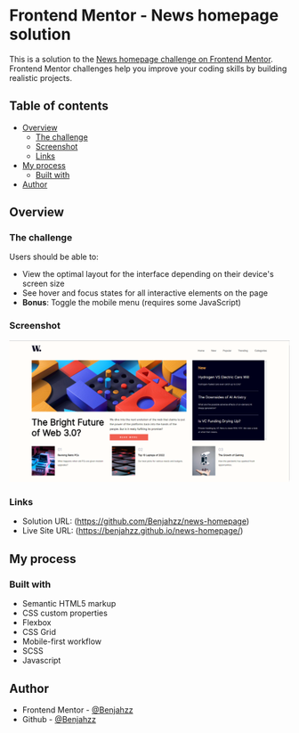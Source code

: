 # Frontend Mentor - News homepage solution

This is a solution to the [News homepage challenge on Frontend Mentor](https://www.frontendmentor.io/challenges/news-homepage-H6SWTa1MFl). Frontend Mentor challenges help you improve your coding skills by building realistic projects. 
## Table of contents

- [Overview](#overview)
  - [The challenge](#the-challenge)
  - [Screenshot](#screenshot)
  - [Links](#links)
- [My process](#my-process)
  - [Built with](#built-with)
- [Author](#author)



## Overview

### The challenge


Users should be able to:

- View the optimal layout for the interface depending on their device's screen size
- See hover and focus states for all interactive elements on the page
- **Bonus**: Toggle the mobile menu (requires some JavaScript)
### Screenshot

![](./screenshot.png)


### Links

- Solution URL: (https://github.com/Benjahzz/news-homepage)
- Live Site URL: (https://benjahzz.github.io/news-homepage/)

## My process

### Built with

- Semantic HTML5 markup
- CSS custom properties
- Flexbox
- CSS Grid
- Mobile-first workflow
- SCSS
- Javascript


## Author

- Frontend Mentor - [@Benjahzz](https://www.frontendmentor.io/profile/Benjahzz)
- Github - [@Benjahzz](https://github.com/Benjahzz)

